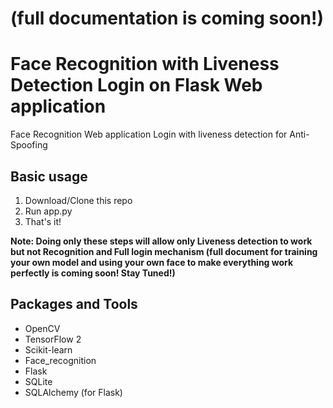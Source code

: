 # (full documentation is coming soon!)
# Face Recognition with Liveness Detection Login on Flask Web application
Face Recognition Web application Login with liveness detection for Anti-Spoofing

## Basic usage
1. Download/Clone this repo
2. Run app.py
3. That's it!  
  
**Note: Doing only these steps will allow only Liveness detection to work but not Recognition and Full login mechanism (full document for training your own model and using your own face to make everything work perfectly is coming soon! Stay Tuned!)**

## Packages and Tools
- OpenCV
- TensorFlow 2
- Scikit-learn
- Face_recognition
- Flask
- SQLite
- SQLAlchemy (for Flask)
